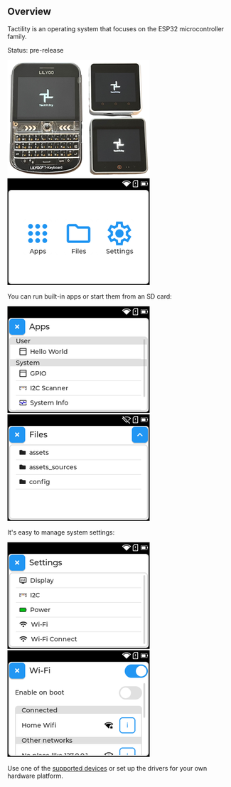 ## Overview

Tactility is an operating system that focuses on the ESP32 microcontroller family.

Status: pre-release

![photo of devices running Tactility](images/tactility-devices.webp)&nbsp;&nbsp;![screenshot of desktop app](images/screenshot-Desktop.png)

You can run built-in apps or start them from an SD card:

![screenshot off app list app](images/screenshot-AppList.png)&nbsp;&nbsp;![screenshot of files app](images/screenshot-Files.png)

It's easy to manage system settings:

![screenshot of settings app](images/screenshot-Settings.png)&nbsp;&nbsp;![screenshot of wifi management app](images/screenshot-WifiManage.png)

Use one of the [supported devices](supported-devices.md) or set up the drivers for your own hardware platform.

